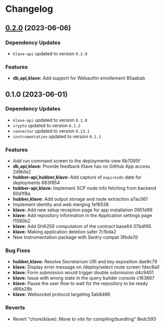 # Changelog
## [0.2.0](///compare/klave@0.1.0...klave@0.2.0) (2023-06-06)

### Dependency Updates

* `klave-api` updated to version `0.2.0`

### Features

* **db,api,klave:** Add support for Webauthn enrollement 85aabab

## 0.1.0 (2023-06-01)

### Dependency Updates

* `klave-api` updated to version `0.1.0`
* `crypto` updated to version `0.1.2`
* `connector` updated to version `0.13.1`
* `instrumentation` updated to version `0.1.1`

### Features

* Add run command screen to the deployments view 8b7095f
* **db,api,klave:** Provide feedback Klave has no GitHub App access 2d9bfa2
* **hubber-api,hubber,klave:** Add capture of `expiresOn` date for deployments 663f854
* **hubber-api,klave:** Implement SCP node info fetching from backend 60d1f8a
* **hubber,klave:** Add output storage and route extraction a7ac061
* Implement identity and web merging 1e16538
* **klave:** Add new setup reception page for app installation 0951d99
* **klave:** Add repository information in the Application settings page f1580b2
* **klave:** Add SHA256 computation of the contract base64 07bdf95
* **klave:** Making application deletion safer 7c1bda2
* New Instrumentation package with Sentry compat 3fbde7d


### Bug Fixes

* **hubber,klave:** Resolve Secretarium URI and key exposition dae9c79
* **klave:** Display error message on /deploy/select route screen fdec8a0
* **klave:** Form submission would trigger double submission d4c9401
* **klave:** Issue with wrong state in the query builder console c163867
* **klave:** Pause the user flow to wait for the repository to be ready d66a28b
* **klave:** Websocket protocol targeting 5ab8486


### Reverts

* Revert "chore(klave): Move to vite for compiling/bundling" 8edc593
